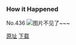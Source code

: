 ### How it Happened
No.436
![图片不见了~~~](https://imgs.xkcd.com/comics/how_it_happened.png)

[原址](https://xkcd.com//436) [下载](https://imgs.xkcd.com/comics/how_it_happened.png)


